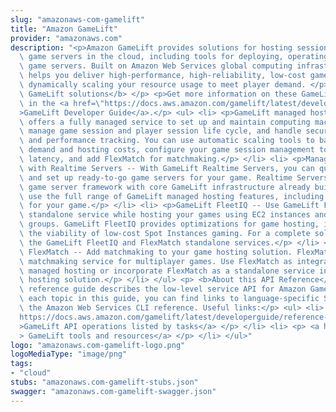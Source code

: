 ```yaml
---
slug: "amazonaws-com-gamelift"
title: "Amazon GameLift"
provider: "amazonaws.com"
description: "<p>Amazon GameLift provides solutions for hosting session-based multiplayer\
  \ game servers in the cloud, including tools for deploying, operating, and scaling\
  \ game servers. Built on Amazon Web Services global computing infrastructure, GameLift\
  \ helps you deliver high-performance, high-reliability, low-cost game servers while\
  \ dynamically scaling your resource usage to meet player demand. </p> <p> <b>About\
  \ GameLift solutions</b> </p> <p>Get more information on these GameLift solutions\
  \ in the <a href=\"https://docs.aws.amazon.com/gamelift/latest/developerguide/\"\
  >GameLift Developer Guide</a>.</p> <ul> <li> <p>GameLift managed hosting -- GameLift\
  \ offers a fully managed service to set up and maintain computing machines for hosting,\
  \ manage game session and player session life cycle, and handle security, storage,\
  \ and performance tracking. You can use automatic scaling tools to balance player\
  \ demand and hosting costs, configure your game session management to minimize player\
  \ latency, and add FlexMatch for matchmaking.</p> </li> <li> <p>Managed hosting\
  \ with Realtime Servers -- With GameLift Realtime Servers, you can quickly configure\
  \ and set up ready-to-go game servers for your game. Realtime Servers provides a\
  \ game server framework with core GameLift infrastructure already built in. Then\
  \ use the full range of GameLift managed hosting features, including FlexMatch,\
  \ for your game.</p> </li> <li> <p>GameLift FleetIQ -- Use GameLift FleetIQ as a\
  \ standalone service while hosting your games using EC2 instances and Auto Scaling\
  \ groups. GameLift FleetIQ provides optimizations for game hosting, including boosting\
  \ the viability of low-cost Spot Instances gaming. For a complete solution, pair\
  \ the GameLift FleetIQ and FlexMatch standalone services.</p> </li> <li> <p>GameLift\
  \ FlexMatch -- Add matchmaking to your game hosting solution. FlexMatch is a customizable\
  \ matchmaking service for multiplayer games. Use FlexMatch as integrated with GameLift\
  \ managed hosting or incorporate FlexMatch as a standalone service into your own\
  \ hosting solution.</p> </li> </ul> <p> <b>About this API Reference</b> </p> <p>This\
  \ reference guide describes the low-level service API for Amazon GameLift. With\
  \ each topic in this guide, you can find links to language-specific SDK guides and\
  \ the Amazon Web Services CLI reference. Useful links:</p> <ul> <li> <p> <a href=\"\
  https://docs.aws.amazon.com/gamelift/latest/developerguide/reference-awssdk.html\"\
  >GameLift API operations listed by tasks</a> </p> </li> <li> <p> <a href=\"https://docs.aws.amazon.com/gamelift/latest/developerguide/gamelift-components.html\"\
  > GameLift tools and resources</a> </p> </li> </ul>"
logo: "amazonaws.com-gamelift-logo.png"
logoMediaType: "image/png"
tags:
- "cloud"
stubs: "amazonaws.com-gamelift-stubs.json"
swagger: "amazonaws.com-gamelift-swagger.json"
---
```

